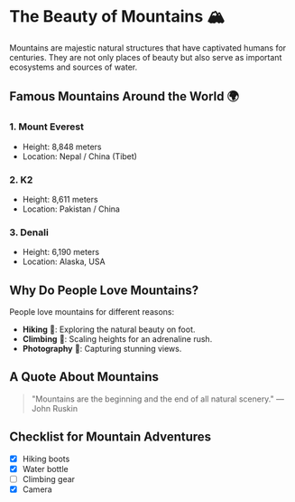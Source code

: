 # The Beauty of Mountains 🏔️

Mountains are majestic natural structures that have captivated humans for centuries. They are not only places of beauty but also serve as important ecosystems and sources of water.

## Famous Mountains Around the World 🌍

### 1. Mount Everest
- Height: 8,848 meters
- Location: Nepal / China (Tibet)

### 2. K2
- Height: 8,611 meters
- Location: Pakistan / China

### 3. Denali
- Height: 6,190 meters
- Location: Alaska, USA

## Why Do People Love Mountains?

People love mountains for different reasons:

- **Hiking** 🥾: Exploring the natural beauty on foot.
- **Climbing** 🧗: Scaling heights for an adrenaline rush.
- **Photography** 📸: Capturing stunning views.

## A Quote About Mountains

> "Mountains are the beginning and the end of all natural scenery." — John Ruskin

## Checklist for Mountain Adventures

- [x] Hiking boots
- [x] Water bottle
- [ ] Climbing gear
- [x] Camera
